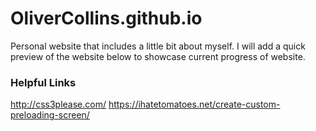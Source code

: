 # OliverCollins.github.io

Personal website that includes a little bit about myself. I will add a quick preview of the website below to showcase current progress of website.

### Helpful Links

http://css3please.com/
https://ihatetomatoes.net/create-custom-preloading-screen/



